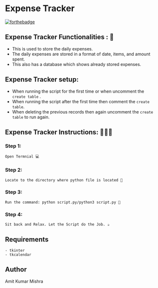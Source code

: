 # <b>Expense Tracker</b>

[![forthebadge](https://forthebadge.com/images/badges/made-with-python.svg)](https://forthebadge.com)

## Expense Tracker Functionalities : 🚀

- This is used to store the daily expenses.
- The daily expenses are stored in a format of date, items, and amount spent.
- This also has a database which shows already stored expenses.

## Expense Tracker setup:

- When running the script for the first time or when uncomment the ```create table``` .
- When running the script after the first time then comment the ```create table```.
- When deleting the previous records then again uncomment the ```create table``` to run again.

## Expense Tracker Instructions: 👨🏻‍💻

### Step 1:

    Open Termnial 💻

### Step 2:

    Locate to the directory where python file is located 📂

### Step 3:

    Run the command: python script.py/python3 script.py 🧐

### Step 4:

    Sit back and Relax. Let the Script do the Job. ☕

## Requirements

    - tkinter
    - tkcalendar

## Author
   
   Amit Kumar Mishra